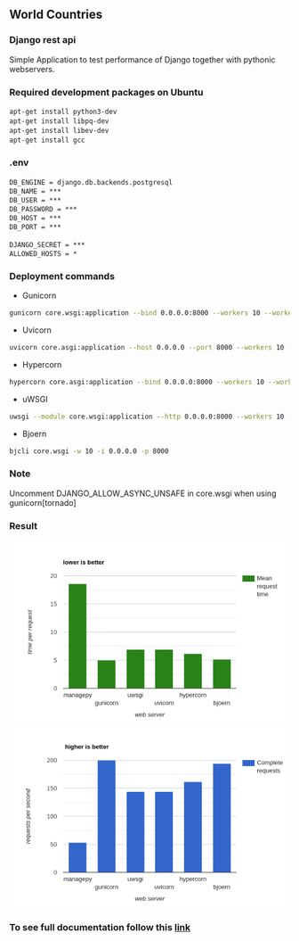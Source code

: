 ## World Countries
### Django rest api

Simple Application to test performance of Django together with pythonic webservers.

### Required development packages on Ubuntu
```bash
apt-get install python3-dev
apt-get install libpq-dev
apt-get install libev-dev
apt-get install gcc
```

### .env 
```
DB_ENGINE = django.db.backends.postgresql
DB_NAME = ***
DB_USER = ***
DB_PASSWORD = ***
DB_HOST = ***
DB_PORT = ***

DJANGO_SECRET = ***
ALLOWED_HOSTS = *
```

### Deployment commands
+ Gunicorn
```bash
gunicorn core.wsgi:application --bind 0.0.0.0:8000 --workers 10 --worker-class [eventlet|gevent|tornado|gthread] 
``` 
+ Uvicorn
```bash
uvicorn core.asgi:application --host 0.0.0.0 --port 8000 --workers 10 --loop [asyncio|uvloop]
```
+ Hypercorn
```bash
hypercorn core.asgi:application --bind 0.0.0.0:8000 --workers 10 --worker-class [asyncio|uvloop] 
```
+ uWSGI
```bash
uwsgi --module core.wsgi:application --http 0.0.0.0:8000 --workers 10 --gevent 100
```
+ Bjoern
```bash
bjcli core.wsgi -w 10 -i 0.0.0.0 -p 8000
```

### Note
Uncomment DJANGO_ALLOW_ASYNC_UNSAFE in core.wsgi when using gunicorn[tornado]

### Result
![](./assets/time-per-request.png)
![](./assets/requests-per-second.png)

### To see full documentation follow this [link](https://medium.com/p/bfe453a6f7ad/edit)